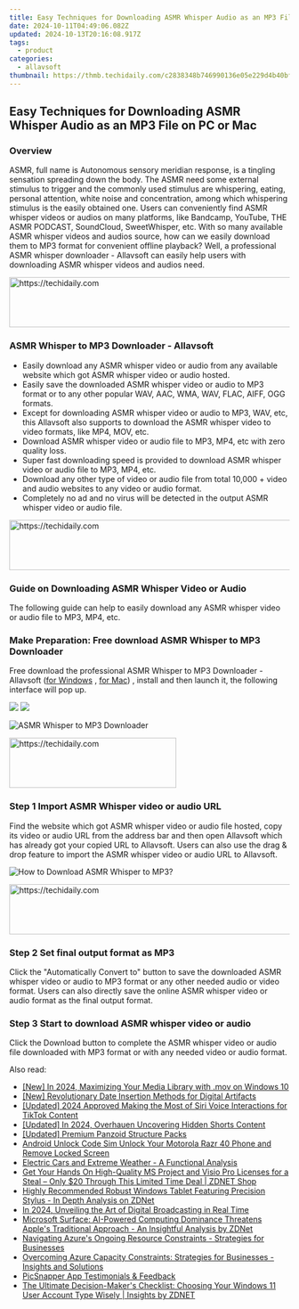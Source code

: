 ```yaml
---
title: Easy Techniques for Downloading ASMR Whisper Audio as an MP3 File on PC or Mac
date: 2024-10-11T04:49:06.082Z
updated: 2024-10-13T20:16:08.917Z
tags:
  - product
categories:
  - allavsoft
thumbnail: https://thmb.techidaily.com/c2838348b746990136e05e229d4b40bfea769dde8bb07eb48712190cd8997d0c.jpg
---
```


## Easy Techniques for Downloading ASMR Whisper Audio as an MP3 File on PC or Mac

### Overview

ASMR, full name is Autonomous sensory meridian response, is a tingling sensation spreading down the body. The ASMR need some external stimulus to trigger and the commonly used stimulus are whispering, eating, personal attention, white noise and concentration, among which whispering stimulus is the easily obtained one. Users can conveniently find ASMR whisper videos or audios on many platforms, like Bandcamp, YouTube, THE ASMR PODCAST, SoundCloud, SweetWhisper, etc. With so many available ASMR whisper videos and audios source, how can we easily download them to MP3 format for convenient offline playback? Well, a professional ASMR whisper downloader - Allavsoft can easily help users with downloading ASMR whisper videos and audios need.

<!-- affiliate ads begin -->
<a href="https://ephamedtechinc.pxf.io/c/5597632/2137220/26400" target="_top" id="2137220">
  <img src="//a.impactradius-go.com/display-ad/26400-2137220" border="0" alt="https://techidaily.com" width="728" height="90"/>
</a>
<img height="0" width="0" src="https://ephamedtechinc.pxf.io/i/5597632/2137220/26400" style="position:absolute;visibility:hidden;" border="0" />
<!-- affiliate ads end -->

### ASMR Whisper to MP3 Downloader - Allavsoft

* Easily download any ASMR whisper video or audio from any available website which got ASMR whisper video or audio hosted.
* Easily save the downloaded ASMR whisper video or audio to MP3 format or to any other popular WAV, AAC, WMA, WAV, FLAC, AIFF, OGG formats.
* Except for downloading ASMR whisper video or audio to MP3, WAV, etc, this Allavsoft also supports to download the ASMR whisper video to video formats, like MP4, MOV, etc.
* Download ASMR whisper video or audio file to MP3, MP4, etc with zero quality loss.
* Super fast downloading speed is provided to download ASMR whisper video or audio file to MP3, MP4, etc.
* Download any other type of video or audio file from total 10,000 + video and audio websites to any video or audio format.
* Completely no ad and no virus will be detected in the output ASMR whisper video or audio file.

<!-- affiliate ads begin -->
<a href="https://appsumo.8odi.net/c/5597632/2118326/7443" target="_top" id="2118326">
  <img src="//a.impactradius-go.com/display-ad/7443-2118326" border="0" alt="https://techidaily.com" width="728" height="90"/>
</a>
<img height="0" width="0" src="https://appsumo.8odi.net/i/5597632/2118326/7443" style="position:absolute;visibility:hidden;" border="0" />
<!-- affiliate ads end -->

### Guide on Downloading ASMR Whisper Video or Audio

The following guide can help to easily download any ASMR whisper video or audio file to MP3, MP4, etc.

### Make Preparation: Free download ASMR Whisper to MP3 Downloader

Free download the professional ASMR Whisper to MP3 Downloader - Allavsoft ([for Windows](https://tools.techidaily.com/allavsoft/products/) , [for Mac](https://tools.techidaily.com/allavsoft/products/)) , install and then launch it, the following interface will pop up.

[![](https://www.allavsoft.com/how-to/../images/how-to/free-download-win.jpg)](https://tools.techidaily.com/allavsoft/products/) [![](https://www.allavsoft.com/how-to/../images/how-to/free-download-mac.jpg)](https://tools.techidaily.com/allavsoft/products/)

![ASMR Whisper to MP3 Downloader](https://www.allavsoft.com/how-to/../images/allavsoft/screen-shot-600.jpg)

<!-- affiliate ads begin -->
<a href="https://laganoo.pxf.io/c/5597632/1528693/16446" target="_top" id="1528693">
  <img src="//a.impactradius-go.com/display-ad/16446-1528693" border="0" alt="https://techidaily.com" width="300" height="90"/>
</a>
<img height="0" width="0" src="https://laganoo.pxf.io/i/5597632/1528693/16446" style="position:absolute;visibility:hidden;" border="0" />
<!-- affiliate ads end -->

### Step 1 Import ASMR Whisper video or audio URL

Find the website which got ASMR whisper video or audio file hosted, copy its video or audio URL from the address bar and then open Allavsoft which has already got your copied URL to Allavsoft. Users can also use the drag & drop feature to import the ASMR whisper video or audio URL to Allavsoft.

![How to Download ASMR Whisper to MP3?](https://www.allavsoft.com/how-to/../images/how-to/download-rtmp-video/download-rtmp-video.jpg)

<!-- affiliate ads begin -->
<a href="https://appsumo.8odi.net/c/5597632/2105869/7443" target="_top" id="2105869">
  <img src="//a.impactradius-go.com/display-ad/7443-2105869" border="0" alt="https://techidaily.com" width="728" height="90"/>
</a>
<img height="0" width="0" src="https://appsumo.8odi.net/i/5597632/2105869/7443" style="position:absolute;visibility:hidden;" border="0" />
<!-- affiliate ads end -->

### Step 2 Set final output format as MP3

Click the "Automatically Convert to" button to save the downloaded ASMR whisper video or audio to MP3 format or any other needed audio or video format. Users can also directly save the online ASMR whisper video or audio format as the final output format.

### Step 3 Start to download ASMR whisper video or audio

Click the Download button to complete the ASMR whisper video or audio file downloaded with MP3 format or with any needed video or audio format.

<ins class="adsbygoogle"
     style="display:block"
     data-ad-format="autorelaxed"
     data-ad-client="ca-pub-7571918770474297"
     data-ad-slot="1223367746"></ins>

<ins class="adsbygoogle"
     style="display:block"
     data-ad-client="ca-pub-7571918770474297"
     data-ad-slot="8358498916"
     data-ad-format="auto"
     data-full-width-responsive="true"></ins>

<span class="atpl-alsoreadstyle">Also read:</span>
<div><ul>
<li><a href="https://on-screen-recording.techidaily.com/new-in-2024-maximizing-your-media-library-with-mov-on-windows-10/"><u>[New] In 2024, Maximizing Your Media Library with .mov on Windows 10</u></a></li>
<li><a href="https://extra-approaches.techidaily.com/new-revolutionary-date-insertion-methods-for-digital-artifacts/"><u>[New] Revolutionary Date Insertion Methods for Digital Artifacts</u></a></li>
<li><a href="https://tiktok-video-recordings.techidaily.com/updated-2024-approved-making-the-most-of-siri-voice-interactions-for-tiktok-content/"><u>[Updated] 2024 Approved Making the Most of Siri Voice Interactions for TikTok Content</u></a></li>
<li><a href="https://youtube-web.techidaily.com/ed-in-2024-overhauen-uncovering-hidden-shorts-content/"><u>[Updated] In 2024, Overhauen Uncovering Hidden Shorts Content</u></a></li>
<li><a href="https://extra-guidance.techidaily.com/updated-premium-panzoid-structure-packs/"><u>[Updated] Premium Panzoid Structure Packs</u></a></li>
<li><a href="https://sim-unlock.techidaily.com/android-unlock-code-sim-unlock-your-motorola-razr-40-phone-and-remove-locked-screen-by-drfone-android/"><u>Android Unlock Code Sim Unlock Your Motorola Razr 40 Phone and Remove Locked Screen</u></a></li>
<li><a href="https://techno-recovery.techidaily.com/electric-cars-and-extreme-weather-a-functional-analysis/"><u>Electric Cars and Extreme Weather - A Functional Analysis</u></a></li>
<li><a href="https://win-tips.techidaily.com/get-your-hands-on-high-quality-ms-project-and-visio-pro-licenses-for-a-steal-only-20-through-this-limited-time-deal-zdnet-shop/"><u>Get Your Hands On High-Quality MS Project and Visio Pro Licenses for a Steal – Only $20 Through This Limited Time Deal | ZDNET Shop</u></a></li>
<li><a href="https://win-tips.techidaily.com/highly-recommended-robust-windows-tablet-featuring-precision-stylus-in-depth-analysis-on-zdnet/"><u>Highly Recommended Robust Windows Tablet Featuring Precision Stylus - In Depth Analysis on ZDNet</u></a></li>
<li><a href="https://some-tips.techidaily.com/in-2024-unveiling-the-art-of-digital-broadcasting-in-real-time/"><u>In 2024, Unveiling the Art of Digital Broadcasting in Real Time</u></a></li>
<li><a href="https://win-tips.techidaily.com/microsoft-surface-ai-powered-computing-dominance-threatens-apples-traditional-approach-an-insightful-analysis-by-zdnet/"><u>Microsoft Surface: AI-Powered Computing Dominance Threatens Apple's Traditional Approach - An Insightful Analysis by ZDNet</u></a></li>
<li><a href="https://win-tips.techidaily.com/navigating-azures-ongoing-resource-constraints-strategies-for-businesses/"><u>Navigating Azure's Ongoing Resource Constraints - Strategies for Businesses</u></a></li>
<li><a href="https://win-tips.techidaily.com/overcoming-azure-capacity-constraints-strategies-for-businesses-insights-and-solutions/"><u>Overcoming Azure Capacity Constraints: Strategies for Businesses - Insights and Solutions</u></a></li>
<li><a href="https://screen-video-capture.techidaily.com/picsnapper-app-testimonials-and-feedback/"><u>PicSnapper App Testimonials & Feedback</u></a></li>
<li><a href="https://win-tips.techidaily.com/the-ultimate-decision-makers-checklist-choosing-your-windows-11-user-account-type-wisely-insights-by-zdnet/"><u>The Ultimate Decision-Maker's Checklist: Choosing Your Windows 11 User Account Type Wisely | Insights by ZDNET</u></a></li>
</ul></div>

